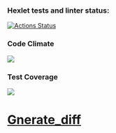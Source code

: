 ### Hexlet tests and linter status:
[![Actions Status](https://github.com/StanislavSol/python-project-50/workflows/hexlet-check/badge.svg)](https://github.com/StanislavSol/python-project-50/actions)

### Code Climate
<a href="https://codeclimate.com/github/StanislavSol/python-project-50/maintainability"><img src="https://api.codeclimate.com/v1/badges/6b8225df7966a971d539/maintainability" /></a>

### Test Coverage
<a href="https://codeclimate.com/github/StanislavSol/python-project-49/test_coverage"><img src="https://api.codeclimate.com/v1/badges/94b723f0c356f5452e84/test_coverage" /></a>

# [Gnerate_diff](https://asciinema.org/a/uZcCFxhrqt4Iox6MgWWxLZEwi)
